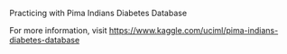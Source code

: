 Practicing with Pima Indians Diabetes Database

For more information, visit https://www.kaggle.com/uciml/pima-indians-diabetes-database
